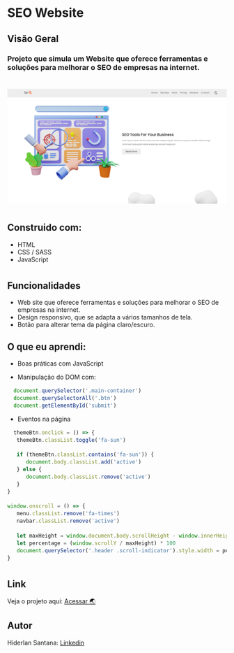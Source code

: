 # SEO Website

## Visão Geral

### Projeto que simula um Website que oferece ferramentas e soluções para melhorar o SEO de empresas na internet.
#

![](./Assets/images/seo-website.png)

#
## Construido com:
- HTML
- CSS / SASS
- JavaScript

#
## Funcionalidades
- Web site que oferece ferramentas e soluções para melhorar o SEO de empresas na internet. 
- Design responsivo, que se adapta a vários tamanhos de tela. 
- Botão para alterar tema da página claro/escuro.

## O que eu aprendi:
- Boas práticas com JavaScript

- Manipulação do DOM com:
```js
  document.querySelector('.main-container')
  document.querySelectorAll('.btn')
  document.getElementById('submit')
```
- Eventos na página
```js
  themeBtn.onclick = () => {
   themeBtn.classList.toggle('fa-sun')

   if (themeBtn.classList.contains('fa-sun')) {
      document.body.classList.add('active')
   } else {
      document.body.classList.remove('active')
   }
}

window.onscroll = () => {
   menu.classList.remove('fa-times')
   navbar.classList.remove('active')

   let maxHeight = window.document.body.scrollHeight - window.innerHeight
   let percentage = (window.scrollY / maxHeight) * 100
   document.querySelector('.header .scroll-indicator').style.width = percentage + '%'
}
```

#
## Link

Veja o projeto aqui: [Acessar 🌏](https://devhiderlan.github.io/seo-website/)

## Autor

Hiderlan Santana: [Linkedin](https://www.linkedin.com/in/hiderlan-santana/)